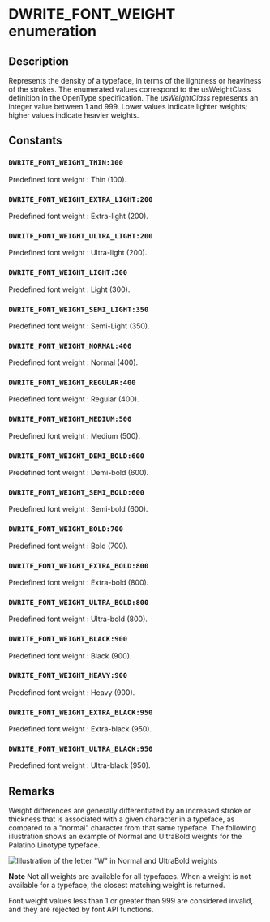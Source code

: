 # DWRITE_FONT_WEIGHT enumeration

## Description

Represents the density of a typeface, in terms of the lightness or heaviness of the strokes. The enumerated values correspond to the usWeightClass definition in the OpenType specification. The *usWeightClass* represents an integer value between 1 and 999. Lower values indicate lighter weights; higher values indicate heavier weights.

## Constants

### `DWRITE_FONT_WEIGHT_THIN:100`

Predefined font weight : Thin (100).

### `DWRITE_FONT_WEIGHT_EXTRA_LIGHT:200`

Predefined font weight : Extra-light (200).

### `DWRITE_FONT_WEIGHT_ULTRA_LIGHT:200`

Predefined font weight : Ultra-light (200).

### `DWRITE_FONT_WEIGHT_LIGHT:300`

Predefined font weight : Light (300).

### `DWRITE_FONT_WEIGHT_SEMI_LIGHT:350`

Predefined font weight : Semi-Light (350).

### `DWRITE_FONT_WEIGHT_NORMAL:400`

Predefined font weight : Normal (400).

### `DWRITE_FONT_WEIGHT_REGULAR:400`

Predefined font weight : Regular (400).

### `DWRITE_FONT_WEIGHT_MEDIUM:500`

Predefined font weight : Medium (500).

### `DWRITE_FONT_WEIGHT_DEMI_BOLD:600`

Predefined font weight : Demi-bold (600).

### `DWRITE_FONT_WEIGHT_SEMI_BOLD:600`

Predefined font weight : Semi-bold (600).

### `DWRITE_FONT_WEIGHT_BOLD:700`

Predefined font weight : Bold (700).

### `DWRITE_FONT_WEIGHT_EXTRA_BOLD:800`

Predefined font weight : Extra-bold (800).

### `DWRITE_FONT_WEIGHT_ULTRA_BOLD:800`

Predefined font weight : Ultra-bold (800).

### `DWRITE_FONT_WEIGHT_BLACK:900`

Predefined font weight : Black (900).

### `DWRITE_FONT_WEIGHT_HEAVY:900`

Predefined font weight : Heavy (900).

### `DWRITE_FONT_WEIGHT_EXTRA_BLACK:950`

Predefined font weight : Extra-black (950).

### `DWRITE_FONT_WEIGHT_ULTRA_BLACK:950`

Predefined font weight : Ultra-black (950).

## Remarks

Weight differences are generally differentiated by an increased stroke or thickness that is associated with a given character in a typeface, as compared to a "normal" character from that same typeface.
The following illustration shows an example of Normal and UltraBold weights for the Palatino Linotype typeface.

![Illustration of the letter "W" in Normal and UltraBold weights](https://learn.microsoft.com/windows/win32/api/dwrite/images/FontWeight_for_Palatino.png)

**Note** Not all weights are available for all typefaces. When a weight is not available for a typeface, the closest matching weight is returned.

Font weight values less than 1 or greater than 999 are considered invalid, and they are rejected by font API functions.